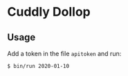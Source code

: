 # Cuddly Dollop

## Usage

Add a token in the file `apitoken` and run:

```
$ bin/run 2020-01-10
```
